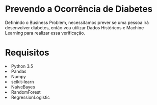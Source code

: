 # Prevendo a Ocorrência de Diabetes
Definindo o Business Problem, necessitamos prever se uma pessoa irá desenvolver diabetes, então vou utilizar Dados Históricos e Machine Learning para realizar essa verificação.

# Requisitos
<li>Python 3.5</li>
<li>Pandas</li>
<li>Numpy</li>
<li>scikit-learn</li>
<li>NaiveBayes</li>
<li>RandomForest</li>
<li>RegressionLogistic</li>
